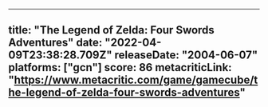 
---
title: "The Legend of Zelda: Four Swords Adventures"
date: "2022-04-09T23:38:28.709Z"
releaseDate: "2004-06-07"
platforms: ["gcn"]
score: 86
metacriticLink: "https://www.metacritic.com/game/gamecube/the-legend-of-zelda-four-swords-adventures"
---
